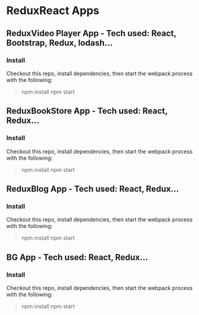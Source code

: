 # ReduxReact Apps

## ReduxVideo Player App - Tech used: React, Bootstrap, Redux, lodash...

### Install
Checkout this repo, install dependencies, then start the webpack process with the following:

> npm install
> npm start

## ReduxBookStore App - Tech used: React, Redux...

### Install
Checkout this repo, install dependencies, then start the webpack process with the following:

> npm install
> npm start

## ReduxBlog App - Tech used: React, Redux...

### Install
Checkout this repo, install dependencies, then start the webpack process with the following:

> npm install
> npm start

## BG App - Tech used: React, Redux...

### Install
Checkout this repo, install dependencies, then start the webpack process with the following:

> npm install
> npm start

